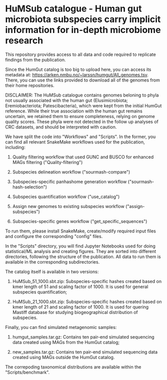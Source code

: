 # HuMSub catalogue - Human gut microbiota subspecies carry implicit information for in-depth microbiome research

This repository provides access to all data and code required to replicate findings from the publication.

Since the HumGut catalog is too big to upload here, you can access its metadata at: https://arken.nmbu.no/~larssn/humgut/All_genomes.tsv.
There, you can use the links provided to download all of the genomes from their home repositories.

DISCLAIMER: The HuMSub catalogue contains genomes beloning to phyla not usually associated with the human gut (Elusimicrobiota; Eremiobacteriota; Patescibacteria), which were kept from the initial HumGut reference. While their true association with the human gut remains uncertain, we retained them to ensure completeness, relying on genome quality scores. These phyla were not detected in the follow up analyses of CRC datasets, and should be interpreted with caution.

We have split the code into "Workflows" and "Scripts". In the former, you can find all relevant SnakeMake workflows used for the publication, including:

1) Quality filtering workflow that used GUNC and BUSCO for enhanced MAGs filtering ("Quality-filtering")

2) Subspecies delineation workflow ("sourmash-compare")

3) Subspecies-specific panhashome generation workflow ("sourmash-hash-selection")

4) Subspecies quantification workflow ("use_catalog")

5) Assign new genomes to existing subspecies workflow ("assign-subspecies")

6) Subspecies-specific genes workflow ("get_specific_sequences")

 To run them, please install SnakeMake, create/modify required input files and configure the corresponding "config" files.

 

In the "Scripts" directory, you will find Jupyter Notebooks used for doing statistical/ML analysis and creating figures. They are sorted into different directories, following the structure of the publication. All data to run them is available in the corresponding subdirectories.

 

The catalog itself is available in two versions:

1) HuMSub_51_1000.sbt.zip: Subspecies-specific hashes created based on kmer length of 51 and scaling factor of 1000. It is used for general subspecies quantification;

2) HuMSub_21_1000.sbt.zip:  Subspecies-specific hashes created based on kmer length of 21 and scaling factor of 1000. It is used for quering Mastiff database for studying biogeographical distribution of subspecies.

 

Finally, you can find simulated metagenomic samples:

1) humgut_samples.tar.gz: Contains ten pair-end simulated sequencing data created using MAGs from the HumGut catalog;

2) new_samples.tar.gz: Contains ten pair-end simulated sequencing data created using MAGs outside the HumGut catalog.

The correpoding taxonomical distributions are available within the "Scripts/benchmark".